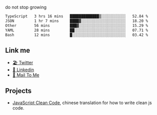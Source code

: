 do not stop growing


<!--START_SECTION:waka-->

```txt
TypeScript   3 hrs 16 mins   █████████████▒░░░░░░░░░░░   52.84 %
JSON         1 hr 7 mins     ████▓░░░░░░░░░░░░░░░░░░░░   18.20 %
Other        56 mins         ███▓░░░░░░░░░░░░░░░░░░░░░   15.29 %
YAML         28 mins         ██░░░░░░░░░░░░░░░░░░░░░░░   07.71 %
Bash         12 mins         █░░░░░░░░░░░░░░░░░░░░░░░░   03.42 %
```

<!--END_SECTION:waka-->

## Link me

- [🏖️ Twitter](https://twitter.com/yuetong3yu)
- [🧳 Linkedin](https://www.linkedin.com/in/yuetong3yu)
- [📧 Mail To Me](mailto:yuetong3yu@gmail.com)


## Projects 

- [JavaScript Clean Code](https://js-clean-code-cn.vercel.app/), chinese translation for how to write clean js code.
